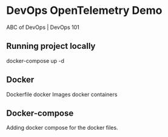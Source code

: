 # DevOps OpenTelemetry Demo
ABC of DevOps | DevOps 101 


## Running project locally
docker-compose up -d


## Docker
Dockerfile
docker Images
docker containers

## Docker-compose
Adding docker compose for the docker files.
